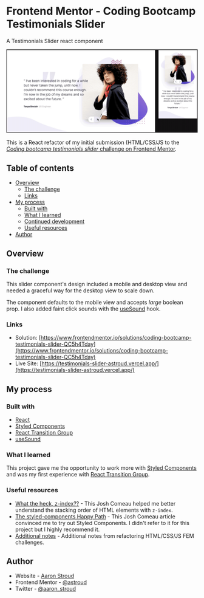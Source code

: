# Frontend Mentor - Coding Bootcamp Testimonials Slider

A Testimonials Slider react component

![Design preview for the Coding Bootcamp Testimonials Slider coding challenge](./design/animated.gif)

This is a React refactor of my initial submission (HTML/CSS/JS to the [_Coding bootcamp testimonials slider_ challenge on Frontend Mentor](https://www.frontendmentor.io/challenges/coding-bootcamp-testimonials-slider-4FNyLA8JL).

## Table of contents

- [Overview](#overview)
  - [The challenge](#the-challenge)
  - [Links](#links)
- [My process](#my-process)
  - [Built with](#built-with)
  - [What I learned](#what-i-learned)
  - [Continued development](#continued-development)
  - [Useful resources](#useful-resources)
- [Author](#author)

## Overview

### The challenge

This slider component's design included a mobile and desktop view and needed a graceful way for the desktop view to scale down.

The component defaults to the mobile view and accepts _large_ boolean prop. I also added faint click sounds with the [useSound](https://github.com/joshwcomeau/use-sound) hook.

### Links

- Solution: [https://www.frontendmentor.io/solutions/coding-bootcamp-testimonials-slider-QC5h4Tday](https://www.frontendmentor.io/solutions/coding-bootcamp-testimonials-slider-QC5h4Tday)
- Live Site: [https://testimonials-slider-astroud.vercel.app/](https://testimonials-slider-astroud.vercel.app/)

## My process

### Built with

- [React](https://reactjs.org/)
- [Styled Components](https://styled-components.com/)
- [React Transition Group](http://reactcommunity.org/react-transition-group/)
- [useSound](https://github.com/joshwcomeau/use-sound)

### What I learned

This project gave me the opportunity to work more with [Styled Components](https://styled-components.com/) and was my first experience with [React Transition Group](http://reactcommunity.org/react-transition-group/).

### Useful resources

- [What the heck, z-index??](https://www.joshwcomeau.com/css/stacking-contexts/) - This Josh Comeau helped me better understand the stacking order of HTML elements with `z-index`.
- [The styled-components Happy Path](https://www.joshwcomeau.com/css/styled-components/) - This Josh Comeau article convinced me to try out Styled Components. I didn't refer to it for this project but I highly recommend it.
- [Additional notes](https://github.com/astroud/notes/blob/main/Converting%20html-css%20projects%20to%20React.md) - Additional notes from refactoring HTML/CSS/JS FEM challenges.

## Author

- Website - [Aaron Stroud](https://aaronstroud.com)
- Frontend Mentor - [@astroud](https://www.frontendmentor.io/profile/astroud)
- Twitter - [@aaron_stroud](https://www.twitter.com/aaron_stroud)
